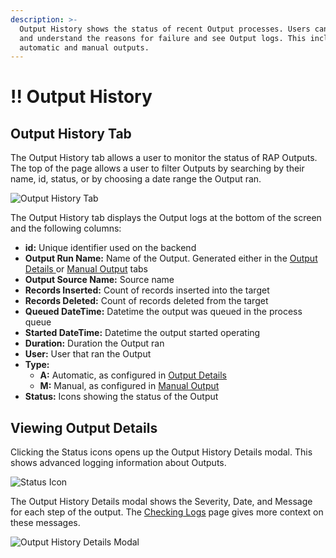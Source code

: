```yaml
---
description: >-
  Output History shows the status of recent Output processes. Users can diagnose
  and understand the reasons for failure and see Output logs. This includes both
  automatic and manual outputs.
---
```


# !! Output History

## Output History Tab <a id="validations-screen"></a>

The Output History tab allows a user to monitor the status of RAP Outputs. The top of the page allows a user to filter Outputs by searching by their name, id, status, or by choosing a date range the Output ran.

![Output History Tab](../../.gitbook/assets/image%20%2885%29.png)

The Output History tab displays the Output logs at the bottom of the screen and the following columns:

* **id:** Unique identifier used on the backend
* **Output Run Name:** Name of the Output. Generated either in the [Output Details ](output-details.md)or [Manual Output]() tabs
* **Output Source Name:** Source name
* **Records Inserted:** Count of records inserted into the target
* **Records Deleted:** Count of records deleted from the target
* **Queued DateTime:** Datetime the output was queued in the process queue
* **Started DateTime:** Datetime the output started operating
* **Duration:** Duration the Output ran
* **User:** User that ran the Output
* **Type:** 
  * **A:** Automatic, as configured in [Output Details](output-details.md)
  * **M:** Manual, as configured in [Manual Output]() 
* **Status:** Icons showing the status of the Output

## Viewing Output Details

Clicking the Status icons opens up the Output History Details modal. This shows advanced logging information about Outputs.

![Status Icon](../../.gitbook/assets/image%20%289%29.png)

The Output History Details modal shows the Severity, Date, and Message for each step of the output. The [Checking Logs]() page gives more context on these messages.

![Output History Details Modal](../../.gitbook/assets/image%20%2813%29.png)



